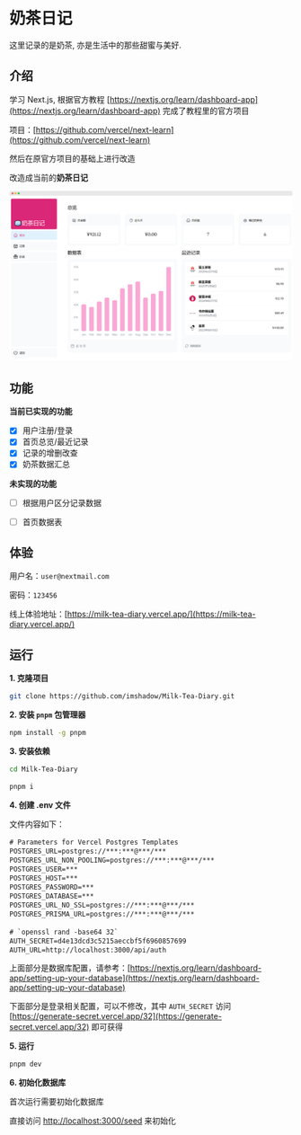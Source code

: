 # 奶茶日记

这里记录的是奶茶, 亦是生活中的那些甜蜜与美好.


## 介绍

学习 Next.js, 根据官方教程 [https://nextjs.org/learn/dashboard-app](https://nextjs.org/learn/dashboard-app) 完成了教程里的官方项目

项目：[https://github.com/vercel/next-learn](https://github.com/vercel/next-learn)

然后在原官方项目的基础上进行改造

改造成当前的**奶茶日记**

![截图](/public/pc.png)


## 功能

**当前已实现的功能**

- [x] 用户注册/登录
- [x] 首页总览/最近记录
- [x] 记录的增删改查
- [x] 奶茶数据汇总

**未实现的功能**

- [ ] 根据用户区分记录数据
- [ ] 首页数据表


## 体验

用户名：`user@nextmail.com`

密码：`123456`

线上体验地址：[https://milk-tea-diary.vercel.app/](https://milk-tea-diary.vercel.app/)

## 运行

**1. 克隆项目**

```bash
git clone https://github.com/imshadow/Milk-Tea-Diary.git
```

**2. 安装 `pnpm` 包管理器**

```bash
npm install -g pnpm
```

**3. 安装依赖**

```bash
cd Milk-Tea-Diary
```

```bash
pnpm i
```

**4. 创建 .env 文件**

文件内容如下：

```
# Parameters for Vercel Postgres Templates
POSTGRES_URL=postgres://***:***@***/***
POSTGRES_URL_NON_POOLING=postgres://***:***@***/***
POSTGRES_USER=***
POSTGRES_HOST=***
POSTGRES_PASSWORD=***
POSTGRES_DATABASE=***
POSTGRES_URL_NO_SSL=postgres://***:***@***/***
POSTGRES_PRISMA_URL=postgres://***:***@***/***

# `openssl rand -base64 32`
AUTH_SECRET=d4e13dcd3c5215aeccbf5f6960857699
AUTH_URL=http://localhost:3000/api/auth
```

上面部分是数据库配置，请参考：[https://nextjs.org/learn/dashboard-app/setting-up-your-database](https://nextjs.org/learn/dashboard-app/setting-up-your-database)

下面部分是登录相关配置，可以不修改，其中 `AUTH_SECRET` 访问 [https://generate-secret.vercel.app/32](https://generate-secret.vercel.app/32) 即可获得

**5. 运行**

```bash
pnpm dev
```

**6. 初始化数据库**

首次运行需要初始化数据库

直接访问 [http://localhost:3000/seed](http://localhost:3000/seed) 来初始化
